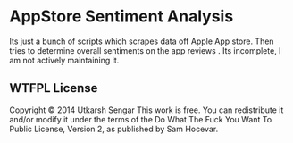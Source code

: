 AppStore Sentiment Analysis
==============

Its just a bunch of scripts which scrapes data off Apple App store. Then tries to determine overall sentiments on the app reviews .
Its incomplete, I am not actively maintaining it.


WTFPL License
-------
Copyright © 2014 Utkarsh Sengar
This work is free. You can redistribute it and/or modify it under the
terms of the Do What The Fuck You Want To Public License, Version 2,
as published by Sam Hocevar.
